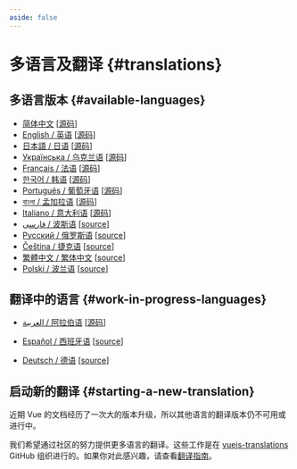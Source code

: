 ```yaml
---
aside: false
---
```


# 多语言及翻译 {#translations}

## 多语言版本 {#available-languages}

- [简体中文](https://cn.vuejs.org/) [[源码](https://github.com/vuejs-translations/docs-zh-cn)]
- [English / 英语](https://vuejs.org/) [[源码](https://github.com/vuejs/docs)]
- [日本語 / 日语](https://ja.vuejs.org/) [[源码](https://github.com/vuejs-translations/docs-ja)]
- [Українська / 乌克兰语](https://ua.vuejs.org/) [[源码](https://github.com/vuejs-translations/docs-uk)]
- [Français / 法语](https://fr.vuejs.org) [[源码](https://github.com/vuejs-translations/docs-fr)]
- [한국어 / 韩语](https://ko.vuejs.org) [[源码](https://github.com/vuejs-translations/docs-ko)]
- [Português / 葡萄牙语](https://pt.vuejs.org) [[源码](https://github.com/vuejs-translations/docs-pt)]
- [বাংলা / 孟加拉语](https://bn.vuejs.org) [[源码](https://github.com/vuejs-translations/docs-bn)]
- [Italiano / 意大利语](https://it.vuejs.org) [[源码](https://github.com/vuejs-translations/docs-it)]
- [فارسی / 波斯语](https://fa.vuejs.org) [[source](https://github.com/vuejs-translations/docs-fa)]
- [Русский / 俄罗斯语](https://ru.vuejs.org/) [[source](https://github.com/vuejs-translations/docs-ru)]
- [Čeština / 捷克语](https://cs.vuejs.org/) [[source](https://github.com/vuejs-translations/docs-cs)]
- [繁體中文 / 繁体中文](https://zh-hk.vuejs.org/) [[source](https://github.com/vuejs-translations/docs-zh-hk)]
- [Polski / 波兰语](https://pl.vuejs.org/) [[source](https://github.com/vuejs-translations/docs-pl)]

## 翻译中的语言 {#work-in-progress-languages}

- [العربية / 阿拉伯语](https://ar.vuejs.org/) [[源码](https://github.com/vuejs-translations/docs-ar)]

- [Español / 西班牙语](https://vue3-spanish-docs.netlify.app/) [[source](https://github.com/icarusgk/vuejs-spanish-docs)]

- [Deutsch / 德语](https://de.vuejs.org/) [[source](https://github.com/vuejs-translations/docs-de)]

## 启动新的翻译 {#starting-a-new-translation}

近期 Vue 的文档经历了一次大的版本升级，所以其他语言的翻译版本仍不可用或进行中。

我们希望通过社区的努力提供更多语言的翻译。这些工作是在 [vuejs-translations](https://github.com/vuejs-translations/) GitHub 组织进行的。如果你对此感兴趣，请查看[翻译指南](https://github.com/vuejs-translations/guidelines/blob/main/README.md)。
